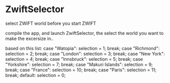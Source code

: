 # ZwiftSelector
select ZWIFT world before you start ZWIFT

compile the app, and launch ZwiftSelector, the select the world you want to make the excersize in..

based on this list:
                case "Watopia":
                    selection = 1;
                    break;
                case "Richmond":
                    selection = 2;
                    break;
                case "London":
                    selection = 3;
                    break;
                case "New York":
                    selection = 4;
                    break;
                case "Innsbruck":
                    selection = 5;
                    break;
                case "Yorkshire":
                    selection = 7;
                    break;
                case "Makuri Islands":
                    selection = 9;
                    break;
                case "France":
                    selection = 10;
                    break;
                case "Paris":
                    selection = 11;
                    break;
                default:
                    selection = 0;


